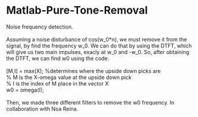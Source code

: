 # Matlab-Pure-Tone-Removal
Noise frequency detection.
<br /><br />
Assuming a noise disturbance of cos(w_0*n), we must remove it from the signal, by find the frequency w_0.
We can do that by using the DTFT, which will give us two main impulses, exacly at w_0 and -w_0.
So, after obtaining the DTFT, we can find w0 using the code:
<br /><br />
[M,I] = max(X); %determines where the upside down picks are<br />
% M is the X-omega value at the upside down pick<br />
% I is the index of M place in the vector X<br />
w0 = omega(I); 
<br /><br />
Then, we made three different filters to remove the w0 frequency. 
In collaboration with Noa Reina.
